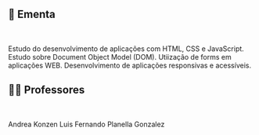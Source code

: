 ## :memo: Ementa

</br>

Estudo do desenvolvimento de aplicações com HTML, CSS e JavaScript. Estudo sobre Document Object
Model (DOM). Utiização de forms em aplicações WEB. Desenvolvimento de aplicações responsivas e
acessíveis.

## :man_teacher: Professores

</br>

Andrea Konzen
Luis Fernando Planella Gonzalez
